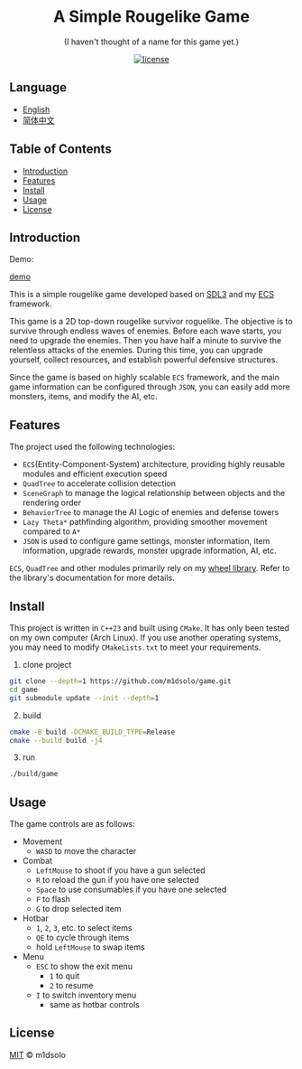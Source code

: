 <div align="center">

<h1>A Simple Rougelike Game</h1>

<p>(I haven't thought of a name for this game yet.)</p>

[![license](https://img.shields.io/badge/License-MIT%202.0-blue.svg)](https://github.com/Lightning-AI/lightning/blob/master/LICENSE)

</div>

## Language

- [English](README.md)
- [简体中文](README_zh_CN.md)

## Table of Contents

- [Introduction](#introduction)
- [Features](#features)
- [Install](#install)
- [Usage](#usage)
- [License](#license)

## Introduction

Demo:

[demo](https://github.com/user-attachments/assets/bb18c641-a574-485e-b261-53d6e00e250e)

This is a simple rougelike game developed based on [SDL3](https://github.com/libsdl-org/SDL) and my [ECS](https://github.com/m1dsolo/wheel/blob/main/include/wheel/ecs.hpp) framework.

This game is a 2D top-down rougelike survivor roguelike.
The objective is to survive through endless waves of enemies.
Before each wave starts, you need to upgrade the enemies.
Then you have half a minute to survive the relentless attacks of the enemies.
During this time, you can upgrade yourself, collect resources, and establish powerful defensive structures.

Since the game is based on highly scalable `ECS` framework,
and the main game information can be configured through `JSON`,
you can easily add more monsters, items, and modify the AI, etc.

## Features

The project used the following technologies:

- `ECS`(Entity-Component-System) architecture, providing highly reusable modules and efficient execution speed
- `QuadTree` to accelerate collision detection
- `SceneGraph` to manage the logical relationship between objects and the rendering order
- `BehaviorTree` to manage the AI Logic of enemies and defense towers
- `Lazy Theta*` pathfinding algorithm, providing smoother movement compared to `A*`
- `JSON` is used to configure game settings, monster information, item information, upgrade rewards, monster upgrade information, AI, etc.

`ECS`, `QuadTree` and other modules primarily rely on my [wheel library](https://github.com/m1dsolo/wheel).
Refer to the library's documentation for more details.

## Install

This project is written in `C++23` and built using `CMake`.
It has only been tested on my own computer (Arch Linux).
If you use another operating systems, you may need to modify `CMakeLists.txt` to meet your requirements.

1. clone project

```bash
git clone --depth=1 https://github.com/m1dsolo/game.git
cd game
git submodule update --init --depth=1
```

2. build

```bash
cmake -B build -DCMAKE_BUILD_TYPE=Release
cmake --build build -j4
```

3. run

```bash
./build/game
```

## Usage

The game controls are as follows:
- Movement
    - `WASD` to move the character
- Combat
    - `LeftMouse` to shoot if you have a gun selected
    - `R` to reload the gun if you have one selected
    - `Space` to use consumables if you have one selected
    - `F` to flash
    - `G` to drop selected item
- Hotbar
    - `1`, `2`, `3`, etc. to select items
    - `QE` to cycle through items
    - hold `LeftMouse` to swap items
- Menu
    - `ESC` to show the exit menu
        - `1` to quit
        - `2` to resume
    - `I` to switch inventory menu
        - same as hotbar controls

## License

[MIT](LICENSE) © m1dsolo
